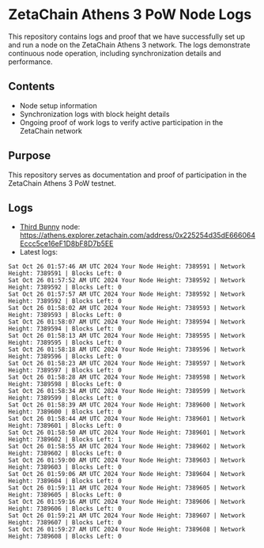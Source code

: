 # ZetaChain Athens 3 PoW Node Logs
This repository contains logs and proof that we have successfully set up and run a node on the ZetaChain Athens 3 network. The logs demonstrate continuous node operation, including synchronization details and performance.

## Contents
- Node setup information
- Synchronization logs with block height details
- Ongoing proof of work logs to verify active participation in the ZetaChain network

## Purpose
This repository serves as documentation and proof of participation in the ZetaChain Athens 3 PoW testnet.

## Logs

- [Third Bunny](https://thirdbunny.xyz/) node: https://athens.explorer.zetachain.com/address/0x225254d35dE666064Eccc5ce16eF1D8bF8D7b5EE
- Latest logs:
```
Sat Oct 26 01:57:46 AM UTC 2024 Your Node Height: 7389591 | Network Height: 7389591 | Blocks Left: 0
Sat Oct 26 01:57:52 AM UTC 2024 Your Node Height: 7389592 | Network Height: 7389592 | Blocks Left: 0
Sat Oct 26 01:57:57 AM UTC 2024 Your Node Height: 7389592 | Network Height: 7389592 | Blocks Left: 0
Sat Oct 26 01:58:02 AM UTC 2024 Your Node Height: 7389593 | Network Height: 7389593 | Blocks Left: 0
Sat Oct 26 01:58:07 AM UTC 2024 Your Node Height: 7389594 | Network Height: 7389594 | Blocks Left: 0
Sat Oct 26 01:58:13 AM UTC 2024 Your Node Height: 7389595 | Network Height: 7389595 | Blocks Left: 0
Sat Oct 26 01:58:18 AM UTC 2024 Your Node Height: 7389596 | Network Height: 7389596 | Blocks Left: 0
Sat Oct 26 01:58:23 AM UTC 2024 Your Node Height: 7389597 | Network Height: 7389597 | Blocks Left: 0
Sat Oct 26 01:58:28 AM UTC 2024 Your Node Height: 7389598 | Network Height: 7389598 | Blocks Left: 0
Sat Oct 26 01:58:34 AM UTC 2024 Your Node Height: 7389599 | Network Height: 7389599 | Blocks Left: 0
Sat Oct 26 01:58:39 AM UTC 2024 Your Node Height: 7389600 | Network Height: 7389600 | Blocks Left: 0
Sat Oct 26 01:58:44 AM UTC 2024 Your Node Height: 7389601 | Network Height: 7389601 | Blocks Left: 0
Sat Oct 26 01:58:50 AM UTC 2024 Your Node Height: 7389601 | Network Height: 7389602 | Blocks Left: 1
Sat Oct 26 01:58:55 AM UTC 2024 Your Node Height: 7389602 | Network Height: 7389602 | Blocks Left: 0
Sat Oct 26 01:59:00 AM UTC 2024 Your Node Height: 7389603 | Network Height: 7389603 | Blocks Left: 0
Sat Oct 26 01:59:06 AM UTC 2024 Your Node Height: 7389604 | Network Height: 7389604 | Blocks Left: 0
Sat Oct 26 01:59:11 AM UTC 2024 Your Node Height: 7389605 | Network Height: 7389605 | Blocks Left: 0
Sat Oct 26 01:59:16 AM UTC 2024 Your Node Height: 7389606 | Network Height: 7389606 | Blocks Left: 0
Sat Oct 26 01:59:21 AM UTC 2024 Your Node Height: 7389607 | Network Height: 7389607 | Blocks Left: 0
Sat Oct 26 01:59:27 AM UTC 2024 Your Node Height: 7389608 | Network Height: 7389608 | Blocks Left: 0
```
